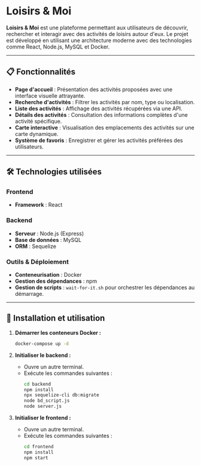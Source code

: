 # Loisirs & Moi

**Loisirs & Moi** est une plateforme permettant aux utilisateurs de découvrir, rechercher et interagir avec des activités de loisirs autour d'eux. Le projet est développé en utilisant une architecture moderne avec des technologies comme React, Node.js, MySQL et Docker.

---

## 📋 Fonctionnalités

- **Page d'accueil** : Présentation des activités proposées avec une interface visuelle attrayante.
- **Recherche d'activités** : Filtrer les activités par nom, type ou localisation.
- **Liste des activités** : Affichage des activités récupérées via une API.
- **Détails des activités** : Consultation des informations complètes d'une activité spécifique.
- **Carte interactive** : Visualisation des emplacements des activités sur une carte dynamique.
- **Système de favoris** : Enregistrer et gérer les activités préférées des utilisateurs.

---

## 🛠️ Technologies utilisées

### Frontend
- **Framework** : React

### Backend
- **Serveur** : Node.js (Express)
- **Base de données** : MySQL
- **ORM** : Sequelize

### Outils & Déploiement
- **Conteneurisation** : Docker
- **Gestion des dépendances** : npm
- **Gestion de scripts** : `wait-for-it.sh` pour orchestrer les dépendances au démarrage.

---

## 🚀 Installation et utilisation

1. **Démarrer les conteneurs Docker :**
   ```bash
   docker-compose up -d
   ```

2. **Initialiser le backend :**
   - Ouvre un autre terminal.
   - Exécute les commandes suivantes :
     ```bash
     cd backend
     npm install
     npx sequelize-cli db:migrate
     node bd_script.js
     node server.js
     ```

3. **Initialiser le frontend :**
   - Ouvre un autre terminal.
   - Exécute les commandes suivantes :
     ```bash
     cd frontend
     npm install
     npm start
     ```

